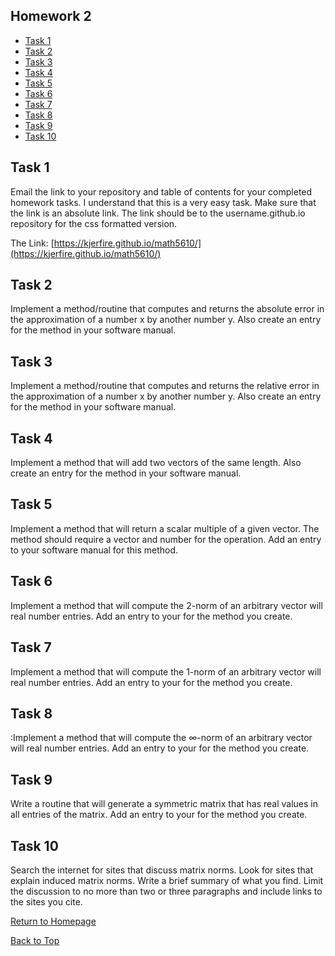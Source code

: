 ## Homework 2

- [Task 1](#task-1)
- [Task 2](#task-2)
- [Task 3](#task-3)
- [Task 4](#task-4)
- [Task 5](#task-5)
- [Task 6](#task-6)
- [Task 7](#task-7)
- [Task 8](#task-8)
- [Task 9](#task-9)
- [Task 10](#task-10)

## Task 1

Email the link to your repository and table of contents for your completed homework tasks. I understand that this is a very easy task. Make sure that the link is an absolute link. The link should be to the username.github.io repository for the css formatted version.

The Link: [https://kjerfire.github.io/math5610/](https://kjerfire.github.io/math5610/)


## Task 2

Implement a method/routine that computes and returns the absolute error in the approximation of a number x by another number y. Also create an entry for the method in your software manual.



## Task 3

Implement a method/routine that computes and returns the relative error in the approximation of a number x by another number y. Also create an entry for the method in your software manual.


## Task 4

Implement a method that will add two vectors of the same length. Also create an entry for the method in your software manual.

## Task 5

Implement a method that will return a scalar multiple of a given vector. The method should require a vector and number for the operation. Add an entry to your software manual for this method.

## Task 6

Implement a method that will compute the 2-norm of an arbitrary vector will real number entries. Add an entry to your for the method you create.

## Task 7

 Implement a method that will compute the 1-norm of an arbitrary vector will real number entries. Add an entry to your for the method you create.

## Task 8

:Implement a method that will compute the ∞-norm of an arbitrary vector will real number entries. Add an entry to your for the method you create.

## Task 9

Write a routine that will generate a symmetric matrix that has real values in all entries of the matrix. Add an entry to your for the method you create.


## Task 10

Search the internet for sites that discuss matrix norms. Look for sites that explain induced matrix norms. Write a brief summary of what you find. Limit the discussion to no more than two or three paragraphs and include links to the sites you cite.


[Return to Homepage](https://kjerfire.github.io/math5610/)

[Back to Top](#homework-1)
